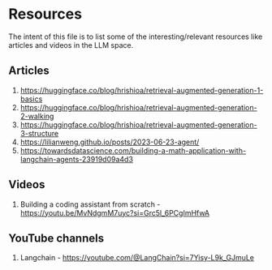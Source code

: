 # Resources 

The intent of this file is to list some of the interesting/relevant resources like articles and videos in the LLM space.

## Articles 

1. https://huggingface.co/blog/hrishioa/retrieval-augmented-generation-1-basics
2. https://huggingface.co/blog/hrishioa/retrieval-augmented-generation-2-walking
3. https://huggingface.co/blog/hrishioa/retrieval-augmented-generation-3-structure
4. https://lilianweng.github.io/posts/2023-06-23-agent/
5. https://towardsdatascience.com/building-a-math-application-with-langchain-agents-23919d09a4d3

## Videos 

1. Building a coding assistant from scratch - https://youtu.be/MvNdgmM7uyc?si=Grc5l_6PCgImHfwA

## YouTube channels 

1. Langchain - https://youtube.com/@LangChain?si=7Yisy-L9k_GJmuLe